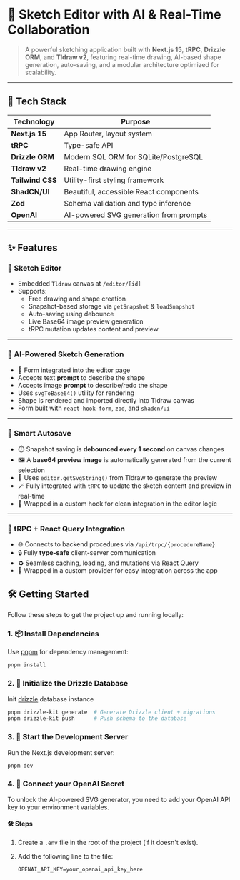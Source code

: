 # 🧠 Sketch Editor with AI & Real-Time Collaboration

> A powerful sketching application built with **Next.js 15**, **tRPC**, **Drizzle ORM**, and **Tldraw v2**, featuring real-time drawing, AI-based shape generation, auto-saving, and a modular architecture optimized for scalability.

---

## 🚀 Tech Stack

| Technology       | Purpose                                |
| ---------------- | -------------------------------------- |
| **Next.js 15**   | App Router, layout system              |
| **tRPC**         | Type-safe API                          |
| **Drizzle ORM**  | Modern SQL ORM for SQLite/PostgreSQL   |
| **Tldraw v2**    | Real-time drawing engine               |
| **Tailwind CSS** | Utility-first styling framework        |
| **ShadCN/UI**    | Beautiful, accessible React components |
| **Zod**          | Schema validation and type inference   |
| **OpenAI**       | AI-powered SVG generation from prompts |

---

## ✨ Features

### 📝 Sketch Editor

- Embedded `Tldraw` canvas at `/editor/[id]`
- Supports:
  - Free drawing and shape creation
  - Snapshot-based storage via `getSnapshot` & `loadSnapshot`
  - Auto-saving using debounce
  - Live Base64 image preview generation
  - tRPC mutation updates content and preview

---

### 🤖 AI-Powered Sketch Generation

- 🧠 Form integrated into the editor page
- Accepts text **prompt** to describe the shape
- Accepts image **prompt** to describe/redo the shape
- Uses `svgToBase64()` utility for rendering
- Shape is rendered and imported directly into Tldraw canvas
- Form built with `react-hook-form`, `zod`, and `shadcn/ui`

---

### 💾 Smart Autosave

- ⏱️ Snapshot saving is **debounced every 1 second** on canvas changes
- 🖼️ A **base64 preview image** is automatically generated from the current selection
- 🧠 Uses `editor.getSvgString()` from Tldraw to generate the preview
- 🪄 Fully integrated with `tRPC` to update the sketch content and preview in real-time
- 🧩 Wrapped in a custom hook for clean integration in the editor logic

---

### 🔌 tRPC + React Query Integration

- 🌐 Connects to backend procedures via `/api/trpc/{procedureName}`
- 🔒 Fully **type-safe** client-server communication
- ♻️ Seamless caching, loading, and mutations via React Query
- 🧩 Wrapped in a custom provider for easy integration across the app

## 🛠️ Getting Started

Follow these steps to get the project up and running locally:

### 1. 📦 Install Dependencies

Use [pnpm](https://pnpm.io/) for dependency management:

```bash
pnpm install
```

### 2. 🧱 Initialize the Drizzle Database

Init [drizzle](https://orm.drizzle.team/docs/get-started-sqlite) database instance

```bash
pnpm drizzle-kit generate  # Generate Drizzle client + migrations
pnpm drizzle-kit push      # Push schema to the database
```

### 3. 🚀 Start the Development Server

Run the Next.js development server:

```bash
pnpm dev
```

### 4. 🔑 Connect your OpenAI Secret

To unlock the AI-powered SVG generator, you need to add your OpenAI API key to your environment variables.

#### 🛠️ Steps

1. Create a `.env` file in the root of the project (if it doesn't exist).
2. Add the following line to the file:

   ```env
   OPENAI_API_KEY=your_openai_api_key_here
   ```

